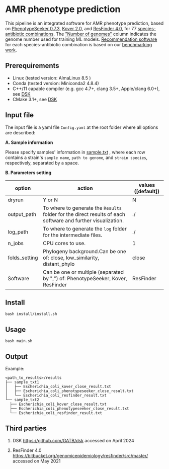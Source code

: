# AMR phenotype prediction 


This pipeline is an integrated software for AMR phenotype prediction, based on  [PhenotypeSeeker 0.7.3](https://github.com/bioinfo-ut/PhenotypeSeeker), [Kover 2.0](https://github.com/aldro61/kover), and [ResFinder 4.0](https://bitbucket.org/genomicepidemiology/resfinder/src/master/), for 77 <a href="https://github.com/hzi-bifo/AMR_benchmarking/wiki/Species-and-antibiotics">species-antibiotic combinations<a>. The <a href="https://github.com/hzi-bifo/AMR_benchmarking/wiki/Species-and-antibiotics"> "Number of genomes"<a>  column indicates the genome number used for training ML models.  <a href="https://github.com/hzi-bifo/AMR_benchmarking/wiki/Recommendation-software"> Recommendation software<a>  for each species-antibiotic combination is based on our <a href="https://github.com/hzi-bifo/AMR_benchmarking">benchmarking work<a>. 



## Prerequirements

- Linux (tested version: AlmaLinux 8.5 )
- Conda (tested version: Miniconda2 4.8.4)
- C++/11 capable compiler (e.g. gcc 4.7+, clang 3.5+, Apple/clang 6.0+),  see  <a href="https://github.com/GATB/dsk"> DSK<a>
- CMake 3.1+, see  <a href="https://github.com/GATB/dsk"> DSK<a>
  
  
  
## <a name="input"></a>Input file
The input file is a yaml file `Config.yaml` at the root folder where all options are described:

**A. Sample information**
  
  Please specify samples' information in <a href="https://github.com/hzi-bifo/AMR_prediction_pipeline/blob/main/sample.txt"> sample.txt<a> , where each row contains a strain's `sample name`, `path to genome`, and `strain species`, respectively, separated by a space.
  
  
**B. Parameters setting**
 

| option | action | values ([default])|
| ------------- | ------------- |------------- |
|dryrun| Y or N |N|
|output_path| To where to generate the `Results` folder for the direct results of each software and further visualization. | ./|
|log_path| To where to generate the `log` folder for the intermediate files.| ./|
|n_jobs| CPU cores to use.| 1 |
|folds_setting|Phylogeny background.Can be one of: close, low_similarity, distant_phylo|close|
|Software| Can be one or multiple (separated by ",") of: PhenotypeSeeker, Kover, ResFinder|ResFinder|

 




## Install

```
bash install/install.sh 
```

 ## Usage
  
 ```
 bash main.sh 
 ```
  

 ## Output
  
 Example:
  ```
 <path_to_results>/results
├── sample_txt1
│   ├── Escherichia_coli_kover_close_result.txt
│   ├── Escherichia_coli_phenotypeseeker_close_result.txt
│   └── Escherichia_coli_resfinder_result.txt
└── sample_txt2
    ├── Escherichia_coli_kover_close_result.txt
    ├── Escherichia_coli_phenotypeseeker_close_result.txt
    └── Escherichia_coli_resfinder_result.txt

  ```
  
  
  



## Third parties
1. DSK https://github.com/GATB/dsk accessed on April 2024

2. ResFinder 4.0 https://bitbucket.org/genomicepidemiology/resfinder/src/master/ accessed on May 2021


